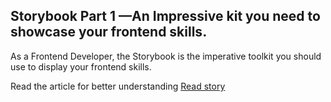 ## Storybook Part 1 —An Impressive kit you need to showcase your frontend skills.

As a Frontend Developer, the Storybook is the imperative toolkit you should use to display your frontend skills.


Read the article for better understanding 
<a href="https://shreyvijayvargiya26.medium.com/storybook-part-1-an-impressive-kit-you-need-to-showcase-your-frontend-skills-8aa1b04b53b6
">Read story</a>
